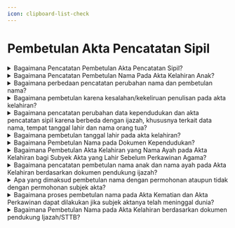 ```yaml
---
icon: clipboard-list-check
---
```


# Pembetulan Akta Pencatatan Sipil

<details>

<summary>Bagaimana Pencatatan Pembetulan Akta Pencatatan Sipil?</summary>

Berdasarkan Pasal 59 Peraturan Presiden Nomor&#x20;96 Tahun 2019 diatur bahwa Pembetulan akta&#x20;Pencatatan Sipil dilakukan pada Disdukcapil&#x20;Kabupaten/Kota atau UPT Disdukcapil Kabupaten/Kota&#x20;atau Perwakilan Republik Indonesia sesuai domisili&#x20;dengan atau tanpa permohonan dari subjek akta.

a. Persyaratan pembetulan akta Pencatatan Sipil&#x20;diajukan permohonan oleh subjek akta karena&#x20;kesalahan tulis redaksional berupa:

1. dokumen autentik yang menjadi persyaratan   &#x20;pembuatan akta Pencatatan Sipil; dan
2. kutipan akta Pencatatan Sipil dimana terdapat   &#x20;kesalahan tulis redaksional.   &#x20;Hasil pencatatan pembetulan akta pencatatan sipil   &#x20;dimaksud, Disdukcapil Kabupaten/Kota atau UPT   &#x20;Disdukcapil Kabupaten/Kota atau Perwakilan   &#x20;Republik Indonesia membuat catatan pinggir pada   &#x20;register akta Pencatatan Sipil mengenai   &#x20;pembetulan akta, menerbitkan kembali kutipan akta   &#x20;Pencatatan Sipil dan mencabut kutipan akta   &#x20;Pencatatan Sipil dari subjek akta dan kutipan akta   &#x20;Pencatatan Sipil yang telah dibetulkan diserahkan   &#x20;kepada Pemohon.

b. Pencatatan pembetulan nama termasuk bagian&#x20;pembetulan Dokumen Kependudukan berdasarkan&#x20;dokumen otentik yang menjadi dasar untuk&#x20;pembetulan sebagaimana diamanatkan dalam&#x20;Pasal 4 ayat (4) Peraturan Menteri Dalam Negeri&#x20;Nomor 73 Tahun 2022.&#x20;\
Persyaratan pembetulan nama yang harus dipenuhi&#x20;berdasarkan Surat Dirjen Dukcapil Nomor&#x20;470/13287/Dukcapil tanggal 28 September 2021&#x20;berupa:

1. permohonan dari subjek akta atau orang lain   &#x20;yang dikuasakan;
2. fotokopi dokumen autentik meliputi ijazah, buku   &#x20;nikah, pasport dll;
3. kutipan akta Pencatatan Sipil dimana terdapat   &#x20;kesalahan nama;
4. mengisi SPTJM Kebenaran data dengan 2 orang   &#x20;saksi.

Hasil pencatatan pembetulan nama, Disdukcapil&#x20;membuat catatan pinggir pada register akta\
Pencatatan Sipil mengenai pembetulan nama dan&#x20;menerbitkan kembali kutipan akta Pencatatan Sipil&#x20;serta mencabut kutipan akta Pencatatan Sipil dari&#x20;subjek akta.

c. Pembetulan akta Pencatatan Sipil tanpa&#x20;permohonan dari subjek akta dilakukan pembetulan&#x20;secara langsung oleh petugas sebelum diserahkan&#x20;kepada Pemohon sebagaimana diamanatkan dalam&#x20;Pasal 88 Permendagri Nomor 108 Tahun 2019.

**Sumber rujukan:**

* Pasal 71 ayat (1) ayat (2) dan ayat (3) UndangUndang No 23 Tahun 2006 tentang Administrasi  &#x20;Kependudukan. ([link](https://peraturan.go.id/id/uu-no-23-tahun-2006))
* Pasal 59 Peraturan Presiden Nomor 96 Tahun 2018  &#x20;tentang Persyaratan dan Tata Cara Pendaftaran  &#x20;Penduduk dan Pencatatan Sipil. ([link](https://peraturan.go.id/id/perpres-no-96-tahun-2018))
* Pasal 87 dan Pasal 88 Peraturan Menteri Dalam  &#x20;Negeri Nomor 108 Tahun 2019 tentang Peraturan  &#x20;Pelaksanaan Peraturan Presiden Nomor 96 Tahun  &#x20;2018 tentang Persyaratan dan Tata Cara Pendaftaran  &#x20;Penduduk dan Pencatatan Sipil.  ([link](https://peraturan.go.id/id/permendagri-no-108-tahun-2019))
* Peraturan Menteri Dalam Negeri Nomor 109 Tahun  &#x20;2019 tentang Formulir dan Buku Yang Digunakan  &#x20;Dalam Administrasi Kependudukan. ([link](https://peraturan.go.id/id/permendagri-no-109-tahun-2019))
* Pasal 4 ayat (4) Peraturan Menteri Dalam Negeri  &#x20;Nomor 73 Tahun 2022 tentang Pencatatan Nama pada  &#x20;Dokumen Kependudukan. ([link](https://peraturan.go.id/id/permendagri-no-73-tahun-2022))
* Keputusan Menteri Dalam Negeri Nomor 400.8.2-  &#x20;5484.Dukcapil Tahun 2022 tentang Petunjuk Teknis  &#x20;Pelayanan Pencatatan Sipil.
* Surat Dirjen Dukcapil yang ditujukan kepada Kepala  &#x20;Dinas Dukcapil di Seluruh Indonesia Nomor  &#x20;470/13287/Dukcapil tanggal 28 September 2021 hal  &#x20;Jenis Layanan, Persyaratan dan Penjelasan  &#x20;Pendaftaran Penduduk dan Pencatatan Sipil.

{% hint style="success" %}
Dibuat:  23 Juni 2025 10:00 WIB | Perubahan terakhir: 23 Juni 2025 10:00 WIB
{% endhint %}

</details>



<details>

<summary>Bagaimana Pencatatan Pembetulan Nama Pada Akta Kelahiran Anak?</summary>

Berdasarkan Peraturan Menteri Dalam Negeri&#x20;Nomor 73 Tahun 2022 yang berlaku sejak tanggal 21&#x20;April 2022, terdapat ketentuan Pasal 5 ayat (3) diatur&#x20;bahwa tata cara Pencatatan Nama pada Dokumen&#x20;Kependudukan dilarang:\
a. disingkat, kecuali tidak diartikan lain;\
b. menggunakan angka dan tanda baca; dan\
c. mencantumkan gelar pendidikan dan keagamaan&#x20;pada akta pencatatan sipil.\
Selanjutnya pada Pasal 7 ayat (1) diatur&#x20;Penduduk yang memberikan nama yang melanggar\
ketentuan Pasal 5 ayat (3), pejabat pada Disdukcapil&#x20;Kabupaten/Kota, UPT Disdukcapil Kabupaten/Kota, atau&#x20;Perwakilan Republik Indonesia tidak mencatatkan dan&#x20;menerbitkan Dokumen Kependudukan.

**Sumber rujukan:**

* Pasal 5 ayat (3) dan Pasal 7 ayat (1) Peraturan  &#x20;Menteri Dalam Negeri Nomor 73 Tahun 2022 tentang  &#x20;Pencatatan Nama pada Dokumen Kependudukan. ([link](https://peraturan.go.id/id/permendagri-no-73-tahun-2022))
* Surat Dirjen Dukcapil No. 472.11/8069/DUKCAPIL tgl  &#x20;28 April 2022 kpd Kadis Dukcapil Kota Depok.

{% hint style="success" %}
Dibuat:  23 Juni 2025 10:00 WIB | Perubahan terakhir: 23 Juni 2025 10:00 WIB
{% endhint %}

</details>



<details>

<summary>Bagaimana perbedaan pencatatan perubahan nama dan pembetulan nama?</summary>

a. Pencatatan perubahan nama diatur dalam Pasal 52&#x20;Undang-Undang Nomor 23 Tahun 2006 pada intinya&#x20;bahwa pencatatan perubahan nama dilaksanakan&#x20;berdasarkan penetapan pengadilan negeri. Dan&#x20;Pasal 4 ayat (3) Peraturan Menteri Dalam Negeri&#x20;Nomor 73 Tahun 2022 diatur bahwa Dalam hal&#x20;Penduduk melakukan perubahan nama, pencatatan&#x20;perubahan nama dilaksanakan berdasarkan&#x20;penetapan pengadilan negeri dan persyaratannya&#x20;diatur sesuai dengan ketentuan peraturan&#x20;perundang-undangan.&#x20;Hasil pencatatan perubahan, Disdukcapil membuat&#x20;catatan pinggir pada register akta Pencatatan Sipil&#x20;dan kutipan akta Pencatatan Sipil.

\
b. Pencatatan pembetulan nama diatur dalam Pasal 4&#x20;ayat (4) Peraturan Menteri Dalam Negeri Nomor 73&#x20;Tahun 2022, bahwa Dalam hal Penduduk melakukan&#x20;pembetulan nama, pencatatan pembetulan nama&#x20;termasuk bagian pembetulan Dokumen&#x20;Kependudukan berdasarkan dokumen otentik yang&#x20;menjadi dasar untuk pembetulan sesuai dengan&#x20;ketentuan peraturan perundang-undangan. Dan&#x20;Surat Dirjen Dukcapil Nomor 470/13287/Dukcapil&#x20;tanggal 28 September 2021 diatur bahwa bilamana&#x20;terdapat permohonan pembetulan nama, maka&#x20;pencatatannya termasuk dalam kategori pencatatan&#x20;pembetulan akta pencatatan sipil, dan harus&#x20;memenuhi persyaratan:

1. permohonan dari subjek akta atau orang lain   &#x20;yang dikuasakan;
2. fotokopi dokumen autentik meliputi ijazah,   &#x20;buku nikah, pasport dll;
3. kutipan akta Pencatatan Sipil dimana terdapat   &#x20;kesalahan nama;
4. mengisi SPTJM Kebenaran data dengan 2   &#x20;orang saksi (tidak perlu fotokopi KTP-el saksi).   \
   Hasil pencatatan pembetulan nama, Disdukcapil   &#x20;membuat catatan pinggir pada register akta   &#x20;Pencatatan Sipil mengenai pembetulan nama dan   &#x20;menerbitkan kembali kutipan akta Pencatatan Sipil   &#x20;serta mencabut kutipan akta Pencatatan Sipil dari   &#x20;subjek akta.

Berdasarkan penjelasan di atas dapat ditarik suatu&#x20;pemahaman bahwa kedua hal tersebut mengandung&#x20;kaidah yang berbeda?

a. Perubahan nama dilakukan apabila semua data&#x20;pada dokumen kependudukan dan dokumen&#x20;identitas lainnya namanya sama, jika ingin dikurangi&#x20;atau ditambahkan atau disisipkan satu kata atau&#x20;diganti nama secara keseluruhan harus berdasarkan&#x20;penetapan pengadilan negeri.

b. Pembetulan nama, dilakukan jika nama pada&#x20;dokumen kependudukan tersebut salah atau keliru,&#x20;dan ada dokumen otentik yang benar sebagai salah&#x20;satu indikator dasar untuk dilakukan embetulan&#x20;nama ditambahkan dengan mengisi surat&#x20;pernyataan tanggung jawab mutlak (SPTJM) dengan&#x20;2 (dua)orang saksi

**Sumber rujukan:**

* Pasal 52 Undang-Undang Nomor 23 Tahun 2006  &#x20;tentang Administrasi Kependudukan.([link](https://peraturan.go.id/id/uu-no-23-tahun-2006))
* Pasal 4 ayat (3) dan ayat (4) Peraturan Menteri  &#x20;Dalam Negeri Nomor 73 Tahun 2022 tentang  &#x20;Pencatatan Nama pada Dokumen Kependudukan. (l[ink](https://peraturan.go.id/id/permendagri-no-73-tahun-2022))
* Surat Dirjen Dukcapil yang ditujukan kepada Kepala  &#x20;Dinas Dukcapil di Seluruh Indonesia Nomor  &#x20;470/13287/Dukcapil tanggal 28 September 2021 hal  &#x20;Jenis Layanan, Persyaratan dan Penjelasan  &#x20;Pendaftaran Penduduk dan Pencatatan Sipil.

{% hint style="success" %}
Dibuat:  23 Juni 2025 10:00 WIB | Perubahan terakhir: 23 Juni 2025 10:00 WIB
{% endhint %}

</details>



<details>

<summary>Bagaimana pembetulan karena kesalahan/kekeliruan penulisan pada akta kelahiran?</summary>

Berdasarkan Peraturan Menteri Dalam Negeri&#x20;Nomor 19 Tahun 2010, diatur bahwa tempat lahir yaitu&#x20;Nama Kabupaten/Kota tempat penduduk dilahirkan,&#x20;bukan nama kampung, desa/kelurahan atau kecamatan.&#x20;Apabila nyata-nyata terjadi kesalahan/kekeliruan\
dalam penulisan akta pencatatan sipil termasuk akta&#x20;kelahiran, antara lain mengenai tempat lahir, urutan&#x20;anak, jenis kelamin dan nama orang tua, maka dapat&#x20;dibetulkan oleh Pejabat Pencatatan Sipil berdasarkan&#x20;asas Contrarius Actus. Pemohon harus membuat surat\
pernyataan tanggung jawab mutlak untuk menjamin&#x20;kebenaran data yang diberikan. Pembetulan dilakukan&#x20;dengan membuat catatan pinggir pada register dan&#x20;kutipan akta pencatatan sipil. Jika kesalahan tersebut,&#x20;hanya berupa kesalahan tulis redaksional (tidak\
merubah makna), pembetulan dilakukan dengan&#x20;menarik kutipan akta yang mengalami kesalahan tulis&#x20;redaksional dan menerbitkan kembali kutipan akta serta&#x20;membuat catatan pinggir pada register akta pencatatan&#x20;sipil mengenai pembetulan tersebut.

**Sumber rujukan:**\
Surat Dirjen Dukcapil No. 472/9670/Dukcapil tgl 19&#x20;Desember 2019 kpd Kadis Dukcapil Kab.  Lebong.

{% hint style="success" %}
Dibuat:  23 Juni 2025 10:00 WIB | Perubahan terakhir: 23 Juni 2025 10:00 WIB
{% endhint %}

</details>



<details>

<summary>Bagaimana pencatatan perubahan data kependudukan dan akta pencatatan sipil karena berbeda dengan ijazah, khususnya terkait data nama, tempat tanggal lahir dan nama orang tua?</summary>

a. Berdasarkan Pasal 53 Peraturan Presiden Nomor 96&#x20;Tahun 2018 diatur bahwa pencatatan perubahan&#x20;nama Penduduk harus memenuhi persyaratan&#x20;salinan penetapan pengadilan negeri.

b. Merujuk Pasal 3 ayat (3) huruf a Peraturan Menteri&#x20;Dalam Negeri Nomor 74 Tahun 2015 diatur dalam&#x20;hal terjadi kesalahan penulisan tempat tanggal lahir&#x20;dilakukan dengan melampirkan dokumen sah yaitu&#x20;kutipan akta kelahiran dan/atau ijazah, selanjutnya&#x20;Pasal 6 huruf a diatur perubahan elemen data nama&#x20;dilakukan dengan cara melampirkan fotokopi kutipan&#x20;akta kelahiran atau ijazah, dan Pasal 15 ayat (1) dan&#x20;ayat (2) diatur elemen data statis tempat dan tanggal&#x20;lahir dapat dilakukan perubahan dengan cara&#x20;melampirkan fotokopi salinan penetapan pengadilan&#x20;dan menunjukkan salinan penetapan pengadilan.

c. Selanjutnya pada Lampiran Format I C dan Format 2&#x20;C Permendikbud Nomor 29 Tahun 2014 tentang&#x20;pengesahan Fotokopi Ijazah/Surat Tanda Tamat&#x20;Belajar dan Penerbitan Surat Keterangan Kesalahan&#x20;penulisan Ijazah/STTB bagi sekolah masih&#x20;operasional dan sekolah sudah tidak operasional&#x20;atau tutup.&#x20;Mengenai perubahan data kependudukan (seperti nama,&#x20;tempat tanggal lahir, nama orang tua di dalam Kartu&#x20;Keluarga dan KTP-el) dan akta pencatatan sipil karena&#x20;berbeda dengan ijazah diberikan penjelasan dengan&#x20;terlebih dahulu melihat dokumen pendukung yang&#x20;menyatakan identitas sebenarnya yang ada di dalam&#x20;dokumen pendukung tersebut sebagai berikut:\
&#x20;1\. Terhadap perubahan elemen data nama pada KK&#x20;dan KTP-el dilakukan dengan melampirkan&#x20;persyaratan fotokopi kutipan akta kelahiran dan/atau&#x20;ijazah, selanjutnya elemen data tempat dan tanggal&#x20;lahir dilakukan dengan melampirkan fotokopi salinan&#x20;penetapan pengadilan; dan perubahan nama pada&#x20;akta pencatatan sipil harus memenuhi persyaratan&#x20;salinan penetapan pengadilan negeri; serta&#x20;perbaikan kesalahan penulisan pada Ijazah/STTB&#x20;yang ditandatangani oleh Kepala Dinas Pendidikan&#x20;Kabupaten/Kota dan/atau Kepala Sekolah;\
\
2\.  Terkait adanya penolakan pengadilan atas&#x20;permohonan perubahan data dari masyarakat, maka&#x20;perlu dilampirkan salinan penetapan pengadilan.

**Sumber rujukan:**

* Pasal 53 Peraturan Presiden Nomor 96 Tahun 2018  &#x20;tentang Persyaratan dan Tata Cara Pendaftaran  &#x20;Penduduk dan Pencatatan Sipil. ([link](https://peraturan.go.id/id/permendagri-no-108-tahun-2019))
* Pasal 3 ayat (3) huruf a Peraturan Menteri Dalam  &#x20;Negeri Nomor 74 Tahun 2015 Tata Cara Perubahan&#x20;  Elemen Data Penduduk Dalam Kartu Tanda  &#x20;Penduduk Elektronik.
* Lampiran Format I C dan Format 2 C Permendikbud  &#x20;Nomor 29 Tahun 2014 tentang Pengesahan Fotokopi  &#x20;Ijazah/Surat Tanda Tamat Belajar, Surat Keterangan  &#x20;Pengganti Ijazah/Surat Tanda Tamat Belajar dan  &#x20;Penerbitan Surat Keterangan Pengganti Ijazah/STTB  &#x20;Jenjang Pendidikan Dasar dan Menengah.
* Surat Dirjen Dukcapil No. 470/4544/Dukcapil tanggal  &#x20;31 Mei 2019 kepada Kadis Dukcapil Kota  &#x20;Gunungsitoli.

{% hint style="success" %}
Dibuat:  23 Juni 2025 10:00 WIB | Perubahan terakhir: 23 Juni 2025 10:00 WIB
{% endhint %}

</details>



<details>

<summary>Bagaimana pembetulan tanggal lahir pada akta kelahiran?</summary>

a. Berdasarkan Pasal 59 ayat (2) Peraturan Presiden&#x20;Nomor 96 Tahun 2018 serta Pasal 87 dan 89 ayat&#x20;(2) dan ayat (4) Peraturan Menteri Dalam Negeri&#x20;Nomor 108 Tahun 2019, diatur pembetulan akta&#x20;pencatatan sipil dilaksanakan berdasarkan dokumen&#x20;autentik yang menjadi persyaratan pembuatan akta&#x20;pencatatan sipil. Pembatalan akta pencatatan sipil&#x20;juga dapat dilakukan tanpa melalui penetapan&#x20;pengadilan / Contrarius Actus yaitu oleh Pejabat&#x20;Pencatatan Sipil. Perubahan tanggal kelahiran pada&#x20;akta kelahiran tidak berdasarkan dokumen autentik&#x20;dan juga sesuai Laporan Akhir Hasil Pemeriksaan&#x20;(LAHP) dari Ombudsman RI Perwakilan bahwa&#x20;terjadi maladministrasi dalam penerbitan&#x20;perubahan/perbaikan akta kelahiran, maka&#x20;perubahan tersebut dapat dibatalkan olen Pejabat&#x20;Pencatatan Sipil tanpa melalui penetapan&#x20;pengadilan.

b. Pembatalan dilakukan berdasarkan permohonan dari&#x20;subyek akta atau orang lain yang merasa dirugikan,&#x20;dengan tata cara menarik kutipan akta kelahiran&#x20;dimaksud dari subyek akta serta membuat catatan&#x20;pinggir pada register akta kelahiran dan menerbitkan&#x20;kembali kutipan akta kelahiran sesuai tanggal lahir&#x20;yang semula.

**Sumber rujukan:**

* Pasal 59 ayat (2) Peraturan Presiden Nomor 96  &#x20;Tahun 2018 tentang Persyaratan dan Tata Cara  &#x20;Pendaftaran Penduduk dan Pencatatan Sipil.([link](https://peraturan.go.id/id/perpres-no-96-tahun-2018))
* Pasal 87 dan 89 ayat (2) dan ayat (4) Peraturan  &#x20;Menteri Dalam Negeri Nomor 108 Tahun 2019  &#x20;tentang Peraturan Pelaksanaan Peraturan Presiden  &#x20;Nomor 96 Tahun 2018 tentang Persyaratan dan Tata  &#x20;Cara Pendaftaran Penduduk dan Pencatatan Sipil. ([link](https://peraturan.go.id/id/permendagri-no-108-tahun-2019))
* Surat Dirjen Dukcapil No. 472.11/6241/DUKCAPIL,  &#x20;Maret 2020 kepada Kadis Dukcapil Kota Subang.

{% hint style="success" %}
Dibuat:  23 Juni 2025 10:00 WIB | Perubahan terakhir: 23 Juni 2025 10:00 WIB
{% endhint %}

</details>



<details>

<summary>Bagaimana Pembetulan Nama pada DokumenKependudukan?</summary>

a. Berdasarkan Pasal 4 ayat (4) Peraturan Menteri&#x20;Dalam Negeri Nomor 73 Tahun 2022, diatur bahwa&#x20;dalam hal Penduduk melakukan pembetulan nama,&#x20;pencatatan pembetulan nama termasuk bagian&#x20;pembetulan Dokumen Kependudukan berdasarkan&#x20;dokumen otentik yang menjadi dasar untuk&#x20;pembetulan sesuai dengan ketentuan peraturan&#x20;perundang undangan.&#x20;\
\
b. Penjelasan angka 38 pada Lampiran Surat Dirjen&#x20;Dukcapil Nomor 470/13287/Dukcapil tanggal 28&#x20;September 2021 disebutkan bahwa bilamana&#x20;terdapat permohonan pembetulan nama, maka&#x20;pencatatannya termasuk dalam kategori pencatatan&#x20;pembetulan akta pencatatan sipil, dan harus&#x20;memenuhi persyaratan berupa:

1. Permohonan dari subjek akta atau orang lain   &#x20;yang dikuasakan;
2. Fotokopi dokumen otentik meliputi Ijazah, Buku   &#x20;Nikah, Pasport dll;
3. Kutipan akta pencatatan sipil dimana terdapat   &#x20;kesalahan nama; dan
4. Mengisi SPTJM Kebenaran Data dengan 2   &#x20;orang saksi.   &#x20;

Merujuk ketentuan di atas, hasil dari pencatatan&#x20;pembetulan nama yaitu Disdukcapil Kabupaten/Kota&#x20;membuat Catatan Pinggir pada Register Akta&#x20;Pencatatan Sipil mengenai pembetulan nama dan&#x20;menerbitkan kembali Kutipan Akta Pencatatan Sipil serta&#x20;mencabut Kutipan Akta Pencatatan Sipil dari subjek&#x20;akta.

**Sumber rujukan:**

* Pasal 4 ayat (4) Peraturan Menteri Dalam Negeri  &#x20;Nomor 73 Tahun 2022 tentang Pencatatan Nama  &#x20;pada Dokumen Kependudukan.
* Penjelasan angka 38 pada Lampiran Surat Dirjen  &#x20;Dukcapil yang ditujukan kepada Kepala Disdukcapil  &#x20;di Seluruh Indonesia Nomor 470/13287/Dukcapil  &#x20;tanggal 28 September 2021 hal Jenis Layanan,  &#x20;Persyaratan dan Penjelasan Pendaftaran Penduduk  &#x20;dan Pencatatan Sipil.
* Surat Dirjen Dukcapil No. 400.8.6.7/5492/DUKCAPIL  &#x20;tgl 20 Juni 2023 kpd Kadis Dukcapil Kab. Pasuruan.

{% hint style="success" %}
Dibuat:  23 Juni 2025 10:00 WIB | Perubahan terakhir: 23 Juni 2025 10:00 WIB
{% endhint %}

</details>



<details>

<summary>Bagaimana Pembetulan Akta Kelahiran yang Nama Ayah pada Akta Kelahiran bagi Subyek Akta yang Lahir Sebelum Perkawinan Agama?</summary>

Berdasarkan Peraturan Menteri Dalam Negeri Nomor&#x20;108 Tahun 2019, pada:\
a. Pasal 48 ayat (2) diatur bahwa dalam hal pencatatan&#x20;kelahiran tidak dapat memenuhi persyaratan berupa&#x20;buku nikah/kutipan akta perkawinan atau bukti lain&#x20;yang sah; dan status hubungan dalam keluarga pada&#x20;Kartu Keluarga menunjukan status hubungan&#x20;perkawinan sebagai suami istri, dilakukan pencatatan&#x20;dalam Register Akta Kelahiran dan Kutipan Akta&#x20;Kelahiran sebagai Anak Ayah dan Ibu dengan&#x20;tambahan Frasa, yaitu: yang perkawinannya belum&#x20;tercatat sesuai dengan ketentuan peraturan&#x20;perundang-undangan.

b. Pasal 87 (2) huruf d dan e, disebutkan bahwa&#x20;pencatatan Pembetulan Akta Pencatatan Sipil&#x20;dilakukan oleh Pejabat Pencatatan Sipil dengan&#x20;membuat Catatan Pinggir pada Register Akta&#x20;Pencatatan Sipil mengenai pembetulan Akta,&#x20;menerbitkan kembali Kutipan Akta Pencatatan Sipil&#x20;dan mencabut Kutipan Akta Pencatatan Sipil dari&#x20;subjek akta.

Merujuk ketentuan di atas, Akta Kelahiran anak seorang&#x20;Ibu dapat dilakukan pembetulan menjadi anak Ayah dan&#x20;Ibu dengan tambahan frasa dimaksud, apabila pada&#x20;saat anak tersebut dilahirkan orang tuanya sudah&#x20;menunjukkan sebagai suami istri dalam Kartu Keluarga,&#x20;dengan membuat Surat Pernyataan Tanggung Jawab&#x20;Mutlak (SPTJM) Kebenaran sebagai Pasangan Suami&#x20;Istri (F-2.04). Selanjutnya Pejabat Pencatatan Sipil&#x20;membuat Catatan Pinggir pada Register Akta Kelahiran&#x20;dan menerbitkan kembali Kutipan Akta Kelahiran serta&#x20;mencabut Kutipan Akta Kelahiran lama dari subjek akta.

**Sumber rujukan:**

* Pasal 48 ayat (2) dan Pasal 87 (2) huruf d dan e  &#x20;Peraturan Menteri Dalam Negeri Nomor 108 Tahun  &#x20;2019 tentang Peraturan Pelaksanaan Peraturan  &#x20;Presiden Nomor 96 Tahun 2018 tentang Persyaratan  &#x20;dan Tata Cara Dafduk dan Pencatatan Sipil. ([link](https://peraturan.go.id/id/permendagri-no-108-tahun-2019))
* Surat Dirjen Dukcapil No. 400.8.2.2/10168/DUKCAPIL  &#x20;tgl 5 Juli 2023 kpd Kadis Dukcapil Kab Pasuruan.

{% hint style="success" %}
Dibuat:  23 Juni 2025 10:00 WIB | Perubahan terakhir: 23 Juni 2025 10:00 WIB
{% endhint %}

</details>



<details>

<summary>Bagaimana pencatatan pembetulan nama anak dan nama ayah pada Akta Kelahiran berdasarkan dokumen pendukung ijazah?</summary>

a. Berdasarkan Pasal 4 ayat (4) Peraturan Menteri&#x20;Dalam Negeri Nomor 73 Tahun 2022 diatur bahwa&#x20;dalam hal Penduduk melakukan pembetulan nama,&#x20;pencatatan pembetulan nama termasuk bagian&#x20;pembetulan Dokumen Kependudukan berdasarkan&#x20;dokumen otentik yang menjadi dasar untuk&#x20;pembetulan sesuai dengan ketentuan peraturan&#x20;perundang-undangan.

b. Penjelasan angka 38 pada Lampiran Surat Dirjen&#x20;Dukcapil Nomor 470/13287/Dukcapil tanggal 28&#x20;September 2021 diatur bahwa Bilamana terdapat&#x20;permohonan pembentulan nama, maka&#x20;pencatatannya termasuk dalam kategori pencatatan&#x20;pembetulan akta pencatatan sipil, dan harus&#x20;memenuhi persyaratan berupa:

1. permohonan dari subjek akta atau orang lain   &#x20;yang dikuasakan;
2. fotokopi dokumen autentik meliputi ijazah, buku   &#x20;nikah, pasport dll;
3. kutipan akta Pencatatan Sipil dimana terdapat   &#x20;kesalahan nama;
4. mengisi SPTJM Kebenaran data dengan 2 orang   &#x20;saksi (tidak perlu fotokopi KTP-el saksi).

Merujuk ketentuan di atas, maka pembetulan&#x20;nama anak dan nama ayah pada akta kelahiran dapat&#x20;dilakukan berdasarkan permohonan dan melampirkan&#x20;dokumen pendukung berupa ijazah dan kartu keluarga&#x20;dimaksud serta pemohon membuat Surat Pernyataan&#x20;Tanggung Jawab Mutlak (SPTJM) Kebenaran data&#x20;dengan 2 (dua) orang saksi.&#x20;Hasil pencatatan pembetulan nama yaitu&#x20;Disdukcapil Kabupaten/Kota membuat catatan pinggir&#x20;pada register akta Pencatatan Sipil mengenai&#x20;pembetulan nama dan menerbitkan kembali kutipan akta\
Pencatatan Sipil serta mencabut kutipan akta&#x20;Pencatatan Sipil dari subjek akta.

**Sumber rujukan:**

* Pasal 4 ayat (4) Peraturan Menteri Dalam Negeri  &#x20;Nomor 73 Tahun 2022 tentang Pencatatan Nama  &#x20;Pada Dokumen Kependudukan.
* Penjelasan angka 38 pada Lampiran Surat Dirjen  &#x20;Dukcapil yang ditujukan kepada Kepala Dinas  &#x20;Dukcapil di Seluruh Indonesia Nomor  &#x20;470/13287/Dukcapil tanggal 28 September 2021 hal  &#x20;Jenis Layanan, Persyaratan dan Penjelasan  &#x20;Pendaftaran Penduduk dan Pencatatan Sipil.
* Surat Dirjen Kependudukan dan Pencatatan Sipil  &#x20;Nomor 400.8.2.11/12034DUKCAPIL, Tgl 15 Agustus  &#x20;2023 kpd Kadis Dukcapil Kota Medan

{% hint style="success" %}
Dibuat:  23 Juni 2025 10:00 WIB | Perubahan terakhir: 23 Juni 2025 10:00 WIB
{% endhint %}

</details>



<details>

<summary>Apa yang dimaksud pembetulan nama dengan permohonan ataupun tidak dengan permohonan subjek akta?</summary>

Pembetulan nama dengan permohonan dilakukanjika akta pencatatan sipil sudah diserahkan kepadapemohon sedangkan pembetulan nama tanpapermohonan jika akta pencatatan sipil yang diterbitkan&#x20;belum diserahkan kepada pemohon.&#x20;Persyaratan pencatatan pembetulan nama dengan&#x20;permohonan dengan memenuhi persyaratan berupa&#x20;kutipan akta pencatatan sipil/dokumen kependudukan&#x20;yang akan dibetulkan, dokumen otentik dan SPTJM&#x20;dengan 2 (dua) orang saksi.&#x20;Berdasarkan Pasal 87 Peraturan Menteri Dalam Negeri&#x20;Nomor 108 Tahun 2019 diatur bahwa Pencatatan&#x20;pembetulan akta Pencatatan Sipil yang telah memenuhi&#x20;persyaratan dilakukan dengan tata cara:

a. Pemohon mengisi dan menandatangani formulir&#x20;pelaporan serta menyerahkan persyaratan

b. petugas pelayanan melakukan verifikasi dan validasi&#x20;terhadap formulir pelaporan dan persyaratan&#x20;petugas pada Disdukcapil Kabupaten/Kota atau UPT&#x20;Disdukcapil Kabupaten/Kota atau Perwakilan&#x20;Republik Indonesia melakukan perekaman data ke&#x20;dalam basis data kependudukan;

c. pejabat Pencatatan Sipil pada Disdukcapil&#x20;Kabupaten/Kota atau UPT Disdukcapil\
Kabupaten/Kota atau Perwakilan Republik Indonesia&#x20;membuat catatan pinggir pada register akta&#x20;Pencatatan Sipil mengenai pembetulan akta;

d. pejabat Pencatatan Sipil sebagaimana dimaksud&#x20;dalam huruf d, menerbitkan kembali kutipan akta&#x20;Pencatatan Sipil dan mencabut kutipan akta&#x20;Pencatatan Sipil dari subjek akta; dan

e. kutipan akta Pencatatan Sipil yang telah dibetulkan&#x20;diserahkan kepada Pemohon.

**Sumber rujukan:**\
Pasal 86, Pasal 87 dan Pasal 88 Peraturan Menteri&#x20;Dalam Negeri 108 Tahun 2019 tentang Peraturan&#x20;Pelaksanaan Peraturan Presiden Nomor 96 Tahun 2018&#x20;tentang Persyaratan dan Tata Cara Pendaftaran&#x20;Penduduk dan Pencatatan Sipil.

{% hint style="success" %}
Dibuat:  23 Juni 2025 10:00 WIB | Perubahan terakhir: 23 Juni 2025 10:00 WIB
{% endhint %}

</details>



<details>

<summary>Bagaimana proses pembetulan nama pada Akta Kematian dan Akta Perkawinan dapat dilakukan jika subjek aktanya telah meninggal dunia?</summary>

Proses pembetulan nama pada Akta Kematian&#x20;dan Akta Perkawinan bagi subjek akta yang telah&#x20;meninggal dunia dapat dilakukan dengan mengacu pada&#x20;ketentuan yang diatur dalam Pasal 4 ayat (4) Peraturan&#x20;Menteri Dalam Negeri Nomor 73 Tahun 2022 tentang&#x20;Pencatatan Nama pada Dokumen Kependudukan,&#x20;berdasarkan dokumen otentik yang menjadi dasar untuk&#x20;pembetulan sesuai dengan ketentuan peraturan&#x20;perundang-undangan.&#x20;Untuk melakukan pembetulan nama pada Akta&#x20;Kematian dan Akta Perkawinan, diperlukan dokumen&#x20;pendukung seperti Akta Kelahiran dan Ijazah. Selain itu,&#x20;harus dibuat Surat Pernyataan Tanggung Jawab Mutlak&#x20;(SPTJM) yang ditandatangani oleh 2 (dua) orang saksi.\
Dengan adanya dokumen pendukung dan SPTJM&#x20;tersebut, pencatatan pembetulan nama pada Akta&#x20;Kematian dan Akta Perkawinan dapat dilakukan&#x20;meskipun subjek aktanya telah meninggal dunia.

\
**Sumber rujukan:**

* Peraturan Menteri Dalam Negeri Nomor 73 Tahun  &#x20;2022 tentang Pencatatan Nama pada Dokumen  &#x20;Kependudukan; ([link](https://peraturan.go.id/id/permendagri-no-73-tahun-2022))
* Surat Dirjen Dukcapil No. 400.8.2.2/2119/Dukcapil tgl  &#x20;20 Februari 2024 kepada Kepala Disdukcapil Provinsi  &#x20;DKI Jakarta tentang Penjelasan Pembetulan Nama  &#x20;Pada Akta Kematian dan Akta Perkawinan.

{% hint style="success" %}
Dibuat:  23 Juni 2025 10:00 WIB | Perubahan terakhir: 23 Juni 2025 10:00 WIB
{% endhint %}

</details>



<details>

<summary>Bagaimana Pembetulan Nama pada Akta Kelahiran berdasarkan dokumen pendukung Ijazah/STTB?</summary>

a. Berdasarkan Pasal 52 Undang-Undang Nomor 23&#x20;Tahun 2006, Pasal 53 Peraturan Presiden Nomor&#x20;Nomor 96 Tahun 2018 dan Pasal 80 Peraturan&#x20;Menteri Dalam Negeri Nomor 108 Tahun 2019 yang&#x20;intinya diatur bahwa pencatatan perubahan nama&#x20;dilaksanakan berdasarkan penetapan pengadilan&#x20;dengan membuat catatan pinggir pada register akta&#x20;pencatatan sipil dan kutipan akta pencatatan sipil.

\
b. Pasal 71 Undang-Undang Nomor 23 Tahun 2006&#x20;diatur bahwa pembetulan akta pencatatan sipil&#x20;hanya dilakukan untuk akta yang mengalami&#x20;kesalahan tulis redaksional.

c. Selanjutnya Pasal 4 ayat (4) Peraturan Menteri&#x20;Dalam Negeri Nomor 73 Tahun 2022 diatur bahwa&#x20;dalam hal penduduk melakukan pembetulan nama,&#x20;pencatatan pembetulan nama termasuk bagian&#x20;pembetulan dokumen kependudukan berdasarkan&#x20;dokumen otentik yang menjadi dasar untuk&#x20;pembetulan sesuai dengan ketentuan peraturan&#x20;perundang-undangan.&#x20;

d. Merujuk ketentuan tersebut di atas, disampaikan&#x20;penjelasan sebagai berikut:

1. Perubahan nama pada akta pencatatan sipil   &#x20;termasuk akta kelahiran harus memenuhi   \
   persyaratan salinan penetapan pengadilan   &#x20;negeri.
2. Pembetulan nama pada akta pencatatan sipil,   &#x20;dapat dilakukan tanpa penetapan pengadilan   &#x20;apabila ada dokumen otentik yang menjadi   &#x20;dasar pembetulan dan tidak berubah   &#x20;sepenuhnya/sama sekali. Pembetulan tersebut   &#x20;juga berlaku terhadap akta kelahiran yang   &#x20;diterbitkan terlebih dahulu dari pada ijazahnya.

e. Merujuk Peraturan Menteri Pendidikan dan&#x20;Kebudayaan Nomor 29 Tahun 2014 pada Lampiran&#x20;Format 1 C dan Format 2 C, yang intinya diatur&#x20;bahwa kesalahan penulisan ijazah/STTB dapat&#x20;dilakukan perbaikan/pembetulan berdasarkan surat&#x20;keterangan yang ditandatangani oleh Kepala Dinas&#x20;Pendidikan Kabupaten/Kota dan/atau Kepala&#x20;Sekolah.

**Sumber rujukan:**

* Pasal 52 Undang-Undang Nomor 23 Tahun 2006,  &#x20;Pasal 53 Peraturan Presiden Nomor Nomor 96 Tahun  &#x20;2018 dan Pasal 80 Peraturan Menteri Dalam Negeri  &#x20;Nomor 108 Tahun 2019. ([link](https://peraturan.go.id/id/uu-no-23-tahun-2006)) ([link](https://peraturan.go.id/id/perpres-no-96-tahun-2018)) ([link](https://peraturan.go.id/id/permendagri-no-108-tahun-2019))
* Pasal 71 Undang-Undang Nomor 23 Tahun 2006.([link](https://peraturan.go.id/id/uu-no-23-tahun-2006))
* Pasal 4 ayat (4) Peraturan Menteri Dalam Negeri  &#x20;Nomor 73 Tahun 2022. ([link](https://peraturan.go.id/id/permendagri-no-73-tahun-2022))
* Peraturan Menteri Pendidikan dan Kebudayaan  &#x20;Nomor 29 Tahun 2014 pada Lampiran Format 1 C dan  &#x20;Format 2 C.
* Surat Dirjen ke Kepala Disdukcapil Kab. Kulon Progo  &#x20;Nomor 400.8.2.2/2120/Dukcapil tgl 20 Februari 2024  &#x20;Hal Pembetulan Nama pada Akta kelahiran

{% hint style="success" %}
Dibuat:  23 Juni 2025 10:00 WIB | Perubahan terakhir: 23 Juni 2025 10:00 WIB
{% endhint %}

</details>
